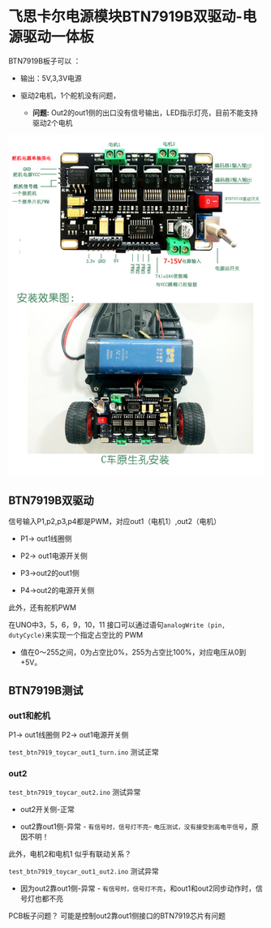 # 飞思卡尔电源模块BTN7919B双驱动-电源驱动一体板

BTN7919B板子可以 ：

* 输出：5V,3,3V电源

* 驱动2电机，1个舵机没有问题，

  * **问题:** Out2的out1侧的出口没有信号输出，LED指示灯亮，目前不能支持驱动2个电机

![](img/BTN7919B.jpg)

## BTN7919B双驱动

信号输入P1,p2,p3,p4都是PWM，对应out1（电机1）,out2（电机）

* P1-> out1线圈侧
* P2-> out1电源开关侧

* P3->out2的out1侧
* P4->out2的电源开关侧

此外，还有舵机PWM

在UNO中3，5，6，9，10，11 接口可以通过语句`analogWrite (pin, dutyCycle)`来实现一个指定占空比的 PWM

* 值在0～255之间，0为占空比0%，255为占空比100%，对应电压从0到+5V。                                                                            

## BTN7919B测试

### out1和舵机

P1-> out1线圈侧
P2-> out1电源开关侧
 
`test_btn7919_toycar_out1_turn.ino` 测试正常

### out2

`test_btn7919_toycar_out2.ino` 测试异常
 
 * out2开关侧-正常
 
 * out2靠out1侧-异常 - `有信号时，信号灯不亮`- `电压测试，没有接受到高电平信号`，原因不明！
  
 此外，电机2和电机1 似乎有联动关系？

`test_btn7919_toycar_out1_out2.ino` 测试异常

 * 因为out2靠out1侧-异常 - `有信号时，信号灯不亮`，和out1和out2同步动作时，信号灯也都不亮

PCB板子问题？ 可能是控制out2靠out1侧接口的BTN7919芯片有问题
